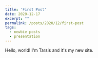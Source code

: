 ```yaml
---
title: 'First Post'
date: 2020-12-17
excerpt: ""
permalink: /posts/2020/12/first-post
tags:
  - newbie posts
  - presentation
---
```


Hello, world! I'm Tarsis and it's my new site.
